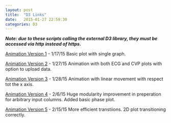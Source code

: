 ```yaml
---
layout: post
title:  "D3 Links"
date:   2015-01-27 22:59:30
categories: D3
---
```

***Note: due to these scripts calling the external D3 library, they must be accessed via http instead of https.***

[Animation Version 1][animation_v1] - 1/17/15 Basic plot with single graph.

[Animation Version 2][animation_v2] - 1/27/15 Animation with both ECG and CVP plots with option to upload data.

[Animation Version 3][animation_v3] - 1/28/15 Animation with linear movement with respect tot the x axis.

[Animation Version 4][animation_v4] - 2/6/15 Huge modularity improvement in preperation for arbitrary input columns. Added basic phase plot.

[Animation Version 5][animation_v5] - 2/15/15 More efficient transtiions. 2D plot transitioning correctly.

[animation_v1]: 	https://ndcornelius.github.io/assets/d3/animation_v1.html
[animation_v2]:	https://ndcornelius.github.io/assets/d3/animation_v2.html
[animation_v3]:	https://ndcornelius.github.io/assets/d3/animation_v3.html
[animation_v4]:	https://ndcornelius.github.io/assets/d3/animation_v4.html
[animation_v5]:	https://ndcornelius.github.io/assets/d3/animation_v5.html